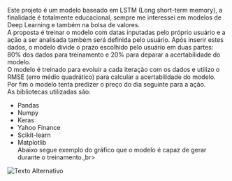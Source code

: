 Este projeto é um modelo baseado em LSTM (Long short-term memory), a finalidade é totalmente educacional, sempre me interessei em modelos de Deep Learning e também na bolsa de valores. <br>
A proposta é treinar o modelo com datas inputadas pelo próprio usuário e a ação a ser analisada também será definida pelo usuário. Após inserir estes dados, o modelo divide o prazo escolhido pelo usuário em duas partes: 80% dos dados para treinamento e 20% para deparar a acertabilidade do modelo. <br>
O modelo é treinado para evoluir a cada iteração com os dados e utilizo o RMSE (erro médio quadrático) para calcular a acertabilidade do modelo.<br>
Por fim o modelo tenta predizer o preço do dia seguinte para a ação. <br>
As bibliotecas utilizadas são:
- Pandas
- Numpy
- Keras
- Yahoo Finance
- Scikit-learn
- Matplotlib <br>
Abaixo segue exemplo do gráfico que o modelo é capaz de gerar durante o treinamento.,br>
<img src="exemplo/Graph" alt="Texto Alternativo">

